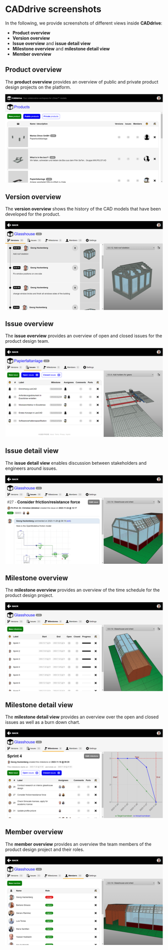 # CADdrive screenshots

In the following, we provide screenshots of different views inside **CADdrive**:

- **Product overview**
- **Version overview**
- **Issue overview** and **issue detail view**
- **Milestone overview** and **milestone detail view**
- **Member overview**

## Product overview

The **product overview** provides an overview of public and private product design projects on the platform.

![Product overview](../images/screenshots/products.png)

## Version overview

The **version overview** shows the history of the CAD models that have been developed for the product.

![Version overview](../images/screenshots/versions.png)

## Issue overview

The **issue overview** provides an overview of open and closed issues for the product design team.

![Issue overview](../images/screenshots/issues.png)

## Issue detail view

The **issue detail view** enables discussion between stakeholders and engineers around issues.

![Issue view](../images/screenshots/comments.png)

## Milestone overview

The **milestone overview** provides an overview of the time schedule for the product design project.

![Milestone overview](../images/screenshots/milestones.png)

## Milestone detail view

The **milestone detail view** provides an overview over the open and closed issues as well as a burn down chart.

![Milestone detail view](../images/screenshots/milestone.png)

## Member overview

The **member overview** provides an overview the team members of the product design project and their roles.

![Member overview](../images/screenshots/members.png)